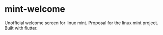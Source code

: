 # mint-welcome
Unofficial welcome screen for linux mint. Proposal for the linux mint project. Built with flutter.
